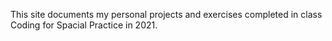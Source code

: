 This site documents my personal projects and exercises completed in class Coding for Spacial Practice in 2021.
